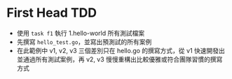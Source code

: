 # First Head TDD

- 使用 `task f1` 執行 1.hello-world 所有測試檔案
- 先撰寫 `hello_test.go`，並寫出預測試的所有案例
- 在此範例中 v1, v2, v3 三個差別只在 hello.go 的撰寫方式，從 v1 快速開發出並通過所有測試案例，再 v2, v3 慢慢重構出比較優雅或符合團隊習慣的撰寫方式